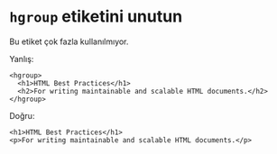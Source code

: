 # `hgroup` etiketini unutun

Bu etiket çok fazla kullanılmıyor.

Yanlış:

```
<hgroup>
  <h1>HTML Best Practices</h1>
  <h2>For writing maintainable and scalable HTML documents.</h2>
</hgroup>
```

Doğru:

```
<h1>HTML Best Practices</h1>
<p>For writing maintainable and scalable HTML documents.</p>
```
